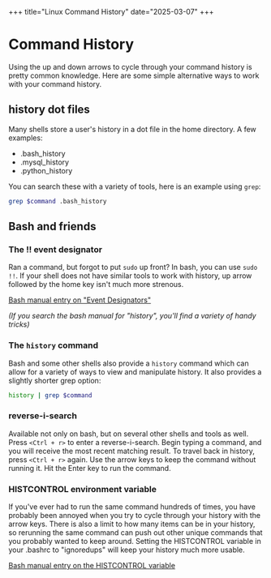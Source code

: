 +++
title="Linux Command History"
date="2025-03-07"
+++

# Command History

Using the up and down arrows to cycle through your command history is pretty common knowledge.
Here are some simple alternative ways to work with your command history.

## history dot files 

Many shells store a user's history in a dot file in the home directory.
A few examples:
- .bash\_history
- .mysql\_history
- .python\_history

You can search these with a variety of tools, here is an example using `grep`:
```sh
grep $command .bash_history
```

## Bash and friends

### The !! event designator

Ran a command, but forgot to put `sudo` up front?
In bash, you can use `sudo !!`.
If your shell does not have similar tools to work with history, up arrow followed by the home key isn't much more strenous.

[Bash manual entry on "Event Designators"](https://www.gnu.org/software/bash/manual/bash.html#Event-Designators)

*(If you search the bash manual for "history", you'll find a variety of handy tricks)*

### The `history` command
Bash and some other shells also provide a `history` command which can allow for a variety of ways to view and manipulate history.
It also provides a slightly shorter grep option:
```sh
history | grep $command
```

### reverse-i-search

Available not only on bash, but on several other shells and tools as well.
Press `<Ctrl + r>` to enter a reverse-i-search.
Begin typing a command, and you will receive the most recent matching result.
To travel back in history, press `<Ctrl + r>` again.
Use the arrow keys to keep the command without running it.
Hit the Enter key to run the command.

### HISTCONTROL environment variable

If you've ever had to run the same command hundreds of times, you have probably been annoyed when you try to cycle through your history with the arrow keys.
There is also a limit to how many items can be in your history, so rerunning the same command can push out other unique commands that you probably wanted to keep around.
Setting the HISTCONTROL variable in your .bashrc to "ignoredups" will keep your history much more usable.

[Bash manual entry on the HISTCONTROL variable](https://www.gnu.org/software/bash/manual/bash.html#index-HISTCONTROL)
